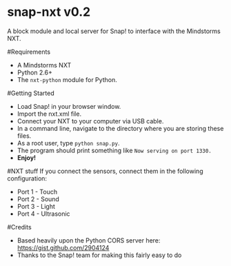 snap-nxt v0.2
========

A block module and local server for Snap! to interface with the Mindstorms NXT.

#Requirements
* A Mindstorms NXT
* Python 2.6+
* The `nxt-python` module for Python.

#Getting Started
* Load Snap! in your browser window.
* Import the nxt.xml file.
* Connect your NXT to your computer via USB cable.
* In a command line, navigate to the directory where you are storing these files.
* As a root user, type `python snap.py`.
* The program should print something like `Now serving on port 1330.`
* **Enjoy!**

#NXT stuff
If you connect the sensors, connect them in the following configuration:
* Port 1 - Touch
* Port 2 - Sound
* Port 3 - Light
* Port 4 - Ultrasonic

#Credits
* Based heavily upon the Python CORS server here: https://gist.github.com/2904124
* Thanks to the Snap! team for making this fairly easy to do

